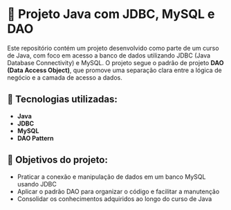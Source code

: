 # 📌 Projeto Java com JDBC, MySQL e DAO
Este repositório contém um projeto desenvolvido como parte de um curso de Java, com foco em acesso a banco de dados utilizando JDBC (Java Database Connectivity) e MySQL. O projeto segue o padrão de projeto **DAO (Data Access Object)**, que promove uma separação clara entre a lógica de negócio e a camada de acesso a dados.

## 🔧 Tecnologias utilizadas:
- **Java** 
- **JDBC** 
- **MySQL** 
- **DAO Pattern**

## 🎯 Objetivos do projeto:
- Praticar a conexão e manipulação de dados em um banco MySQL usando JDBC 
- Aplicar o padrão DAO para organizar o código e facilitar a manutenção 
- Consolidar os conhecimentos adquiridos ao longo do curso de Java
